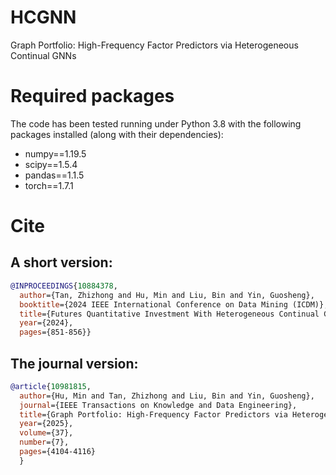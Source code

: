 # HCGNN
Graph Portfolio: High-Frequency Factor Predictors via Heterogeneous Continual GNNs

# Required packages

The code has been tested running under Python 3.8 with the following packages installed (along with their dependencies):
- numpy==1.19.5
- scipy==1.5.4
- pandas==1.1.5
- torch==1.7.1

# Cite
## A short version:
```bibtex
@INPROCEEDINGS{10884378,
  author={Tan, Zhizhong and Hu, Min and Liu, Bin and Yin, Guosheng},
  booktitle={2024 IEEE International Conference on Data Mining (ICDM)}, 
  title={Futures Quantitative Investment With Heterogeneous Continual Graph Neural Network}, 
  year={2024},
  pages={851-856}}
```
## The journal version:
```bibtex
@article{10981815,
  author={Hu, Min and Tan, Zhizhong and Liu, Bin and Yin, Guosheng},
  journal={IEEE Transactions on Knowledge and Data Engineering}, 
  title={Graph Portfolio: High-Frequency Factor Predictors via Heterogeneous Continual GNNs}, 
  year={2025},
  volume={37},
  number={7},
  pages={4104-4116}
  }
```

